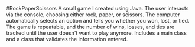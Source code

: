 #RockPaperScissors
A small game I created using Java. The user interacts via the console, choosing either rock, paper, or scissors. The computer automatically selects an option and tells you whether you won, lost, or tied. The game is repeatable, and the number of wins, losses, and ties are tracked until the user doesn't want to play anymore. Includes a main class and a class that validates the information entered.
